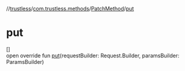 //[trustless](../../../index.md)/[com.trustless.methods](../index.md)/[PatchMethod](index.md)/[put](put.md)

# put

[]\
open override fun [put](put.md)(requestBuilder: Request.Builder, paramsBuilder: ParamsBuilder)
